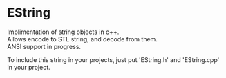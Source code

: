 # EString

Implimentation of string objects in c++.  
Allows encode to STL string, and decode from them.  
ANSI support in progress.

To include this string in your projects, just put 'EString.h' and 'EString.cpp' in your project.